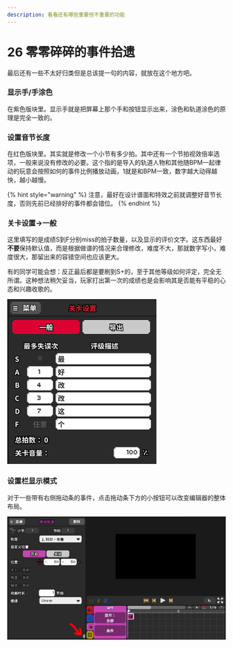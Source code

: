 ```yaml
---
description: 看看还有哪些重要但不重要的功能
---
```


# 26 零零碎碎的事件拾遗

最后还有一些不太好归类但是总该提一句的内容，就放在这个地方吧。

### 显示手/手涂色 <a id="1"></a>

在紫色版块里。显示手就是把屏幕上那个手和按钮显示出来，涂色和轨道涂色的原理是完全一致的。

### 设置音节长度

在红色版块里。其实就是修改一个小节有多少拍。其中还有一个节拍视效倍率选项，一般来说没有修改的必要。这个指的是导入的轨道人物和其他随BPM一起律动的玩意会按照如何的事件比例播放动画，1就是和BPM一致，数字越大动得越快，越小越慢。

{% hint style="warning" %}
注意，最好在设计谱面和特效之前就调整好音节长度，否则先前已经排好的事件都会错位。
{% endhint %}

### 关卡设置→一般

这里填写的是成绩S到F分别miss的拍子数量，以及显示的评价文字。这东西最好**不要**保持默认值，而是根据做谱的情况来合理修改，难度不大，那就数字写小，难度很大，那留出来的容错空间也应该更大。

有的同学可能会想：反正最后都是要刷到S+的，至于其他等级如何评定，完全无所谓。这种想法稍欠妥当，玩家打出第一次的成绩也是会影响其是否能有平稳的心态和兴趣收歌的。

![](.gitbook/assets/26-2.png)

### 设置栏显示模式 <a id="5"></a>

对于一些带有右侧拖动条的事件，点击拖动条下方的小按钮可以改变编辑器的整体布局。

![](.gitbook/assets/26-1.gif)

